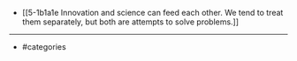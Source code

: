
- [[5-1b1a1e Innovation and science can feed each other. We tend to treat them separately, but both are attempts to solve problems.]]
---
- #categories
